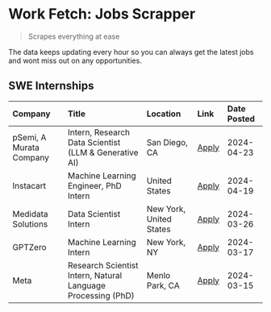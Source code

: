 # Work Fetch: Jobs Scrapper
> Scrapes everything at ease

The data keeps updating every hour so you can always get the latest jobs and wont miss out on any opportunities.

## SWE Internships
<!--START_SECTION:workfetch-->
| Company                 | Title                                                        | Location                | Link                                                                                                                                                                                                                                                                       | Date Posted   |
|:------------------------|:-------------------------------------------------------------|:------------------------|:---------------------------------------------------------------------------------------------------------------------------------------------------------------------------------------------------------------------------------------------------------------------------|:--------------|
| pSemi, A Murata Company | Intern, Research Data Scientist (LLM & Generative AI)        | San Diego, CA           | [Apply](https://www.linkedin.com/jobs/view/intern-research-data-scientist-llm-generative-ai-at-psemi-a-murata-company-3887074168?position=4&pageNum=0&refId=fxoys48Wusf4hQGegCKQtA%3D%3D&trackingId=K4xu8kNmb20qNKYct64SXw%3D%3D&trk=public_jobs_jserp-result_search-card) | 2024-04-23    |
| Instacart               | Machine Learning Engineer, PhD Intern                        | United States           | [Apply](https://www.linkedin.com/jobs/view/machine-learning-engineer-phd-intern-at-instacart-3901991739?position=2&pageNum=0&refId=fxoys48Wusf4hQGegCKQtA%3D%3D&trackingId=NU49zSPt9emQC4QpmU%2F0%2BQ%3D%3D&trk=public_jobs_jserp-result_search-card)                      | 2024-04-19    |
| Medidata Solutions      | Data Scientist Intern                                        | New York, United States | [Apply](https://www.linkedin.com/jobs/view/data-scientist-intern-at-medidata-solutions-3810253704?position=8&pageNum=0&refId=fxoys48Wusf4hQGegCKQtA%3D%3D&trackingId=85qPryWjS9n%2Bx2OWgqEAHQ%3D%3D&trk=public_jobs_jserp-result_search-card)                              | 2024-03-26    |
| GPTZero                 | Machine Learning Intern                                      | New York, NY            | [Apply](https://www.linkedin.com/jobs/view/machine-learning-intern-at-gptzero-3860723963?position=7&pageNum=0&refId=fxoys48Wusf4hQGegCKQtA%3D%3D&trackingId=T2ithn2n6Xszc3Eg01bfpA%3D%3D&trk=public_jobs_jserp-result_search-card)                                         | 2024-03-17    |
| Meta                    | Research Scientist Intern, Natural Language Processing (PhD) | Menlo Park, CA          | [Apply](https://www.linkedin.com/jobs/view/research-scientist-intern-natural-language-processing-phd-at-meta-3858718375?position=9&pageNum=0&refId=fxoys48Wusf4hQGegCKQtA%3D%3D&trackingId=5OIkeh2Wy54wJovaqoyUIg%3D%3D&trk=public_jobs_jserp-result_search-card)          | 2024-03-15    |
<!--END_SECTION:workfetch-->
